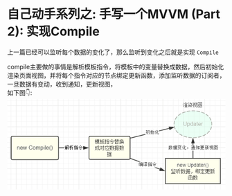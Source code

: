 # 自己动手系列之: 手写一个MVVM (Part 2): 实现Compile

上一篇已经可以监听每个数据的变化了，那么监听到变化之后就是实现 `Compile`  

compile主要做的事情是解析模板指令，将模板中的变量替换成数据，然后初始化渲染页面视图，并将每个指令对应的节点绑定更新函数，添加监听数据的订阅者，一旦数据有变动，收到通知，更新视图，  
如下图👇:   
![示例](https://raw.githubusercontent.com/mactanxin/xin-vue-blog/master/src/statics/images/compile.png "")


